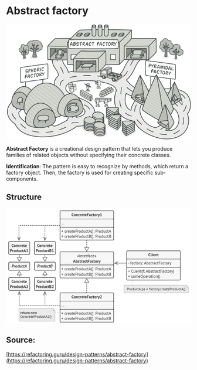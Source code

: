 # Abstract factory

![Abstract factory](/public/assets/Pattern/Creational/AbstractFactory/icon.png)

__Abstract Factory__ is a creational design pattern that lets you produce families of related objects 
without specifying their concrete classes.

__Identification__: The pattern is easy to recognize by methods, which return a factory object. 
Then, the factory is used for creating specific sub-components.

## Structure

![Structure](/public/assets/Pattern/Creational/AbstractFactory/structure.png)

## Source:

[https://refactoring.guru/design-patterns/abstract-factory](https://refactoring.guru/design-patterns/abstract-factory)